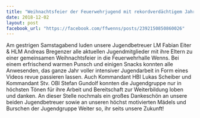 ```yaml
---
title: "Weihnachtsfeier der Feuerwehrjugend mit rekordverdächtigem Jahresrückblick"
date: 2018-12-02
layout: post
facebook_url: "https://facebook.com/ffwenns/posts/2392150850860026"
---
```


Am gestrigen Samstagabend luden unsere Jugendbetreuer LM Fabian Eiter & HLM Andreas Bregenzer alle aktuellen Jugendmitglieder mit ihre Eltern zu einer gemeinsamen Weihnachtsfeier in die Feuerwehrhalle Wenns. Bei einem erfrischend warmen Punsch und einigen Snacks konnten alle Anwesenden, das ganze Jahr voller intensiver Jugendarbeit in Form eines Videos revue passieren lassen. Auch Kommandant HBI Lukas Scheiber und Kommandant Stv. OBI Stefan Gundolf konnten die Jugendgruppe nur in höchsten Tönen für ihre Arbeit und Bereitschaft zur Weiterbildung loben und danken.
An dieser Stelle nochmals ein großes Dankeschön an unsere beiden Jugendbetreuer sowie an unseren höchst motivierten Mädels und Burschen der Jugendgruppe Weiter so, ihr seits unsere Zukunft!